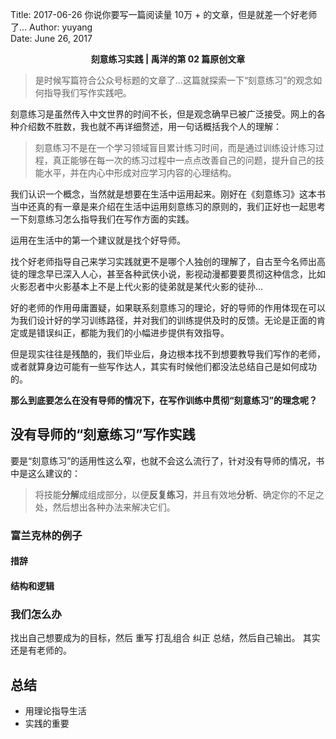 Title:  2017-06-26  你说你要写一篇阅读量 10万 + 的文章，但是就差一个好老师了...
Author: yuyang  
Date:   June 26, 2017  

<p align="center"><strong> 刻意练习实践 | 禹洋的第 02 篇原创文章</strong></p>

> 是时候写篇符合公众号标题的文章了...这篇就探索一下“刻意练习”的观念如何指导我们写作实践吧。

刻意练习是虽然传入中文世界的时间不长，但是观念确早已被广泛接受。网上的各种介绍数不胜数，我也就不再详细赘述，用一句话概括我个人的理解：
> 刻意练习不是在一个学习领域盲目累计练习时间，而是通过训练设计练习过程，真正能够在每一次的练习过程中一点点改善自己的问题，提升自己的技能水平，并在内心中形成对应学习内容的心理结构。

我们认识一个概念，当然就是想要在生活中运用起来。刚好在《刻意练习》这本书当中还真的有一章是来介绍在生活中运用刻意练习的原则的，我们正好也一起思考一下刻意练习怎么指导我们在写作方面的实践。

运用在生活中的第一个建议就是找个好导师。

找个好老师指导自己来学习实践就更不是哪个人独创的理解了，自古至今名师出高徒的理念早已深入人心，甚至各种武侠小说，影视动漫都要要贯彻这种信念，比如火影忍者中火影基本上不是上代火影的徒弟就是某代火影的徒孙...

好的老师的作用毋庸置疑，如果联系刻意练习的理论，好的导师的作用体现在可以为我们设计好的学习训练路径，并对我们的训练提供及时的反馈。无论是正面的肯定或是错误纠正，都能为我们的小幅进步提供有效指导。

但是现实往往是残酷的，我们毕业后，身边根本找不到想要教导我们写作的老师，或者就算身边可能有一些写作达人，其实有时候他们都没法总结自己是如何成功的。

**那么到底要怎么在没有导师的情况下，在写作训练中贯彻“刻意练习”的理念呢？**

## 没有导师的“刻意练习”写作实践
要是“刻意练习”的适用性这么窄，也就不会这么流行了，针对没有导师的情况，书中是这么建议的：
> 将技能**分解**成组成部分，以便**反复练习**，并且有效地**分析**、确定你的不足之处，然后想出各种办法来解决它们。

### 富兰克林的例子
#### 措辞
#### 结构和逻辑
### 我们怎么办
找出自己想要成为的目标，然后 重写  打乱组合 纠正 总结，然后自己输出。
其实还是有老师的。
## 总结
* 用理论指导生活
* 实践的重要
    